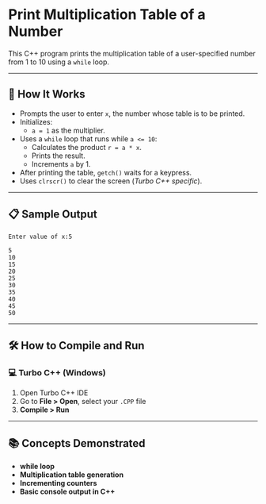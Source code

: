 # Print Multiplication Table of a Number

This C++ program prints the multiplication table of a user-specified number from 1 to 10 using a `while` loop.

---

## 🚀 How It Works

- Prompts the user to enter `x`, the number whose table is to be printed.
- Initializes:
  - `a = 1` as the multiplier.
- Uses a `while` loop that runs while `a <= 10`:
  - Calculates the product `r = a * x`.
  - Prints the result.
  - Increments `a` by 1.
- After printing the table, `getch()` waits for a keypress.
- Uses `clrscr()` to clear the screen (*Turbo C++ specific*).

---

## 📋 Sample Output

```
Enter value of x:5

5
10
15
20
25
30
35
40
45
50
```

---

## 🛠️ How to Compile and Run

### 💻 Turbo C++ (Windows)

1. Open Turbo C++ IDE  
2. Go to **File > Open**, select your `.CPP` file  
3. **Compile > Run**

---

## 📚 Concepts Demonstrated
- **while loop**
- **Multiplication table generation**
- **Incrementing counters**
- **Basic console output in C++**
